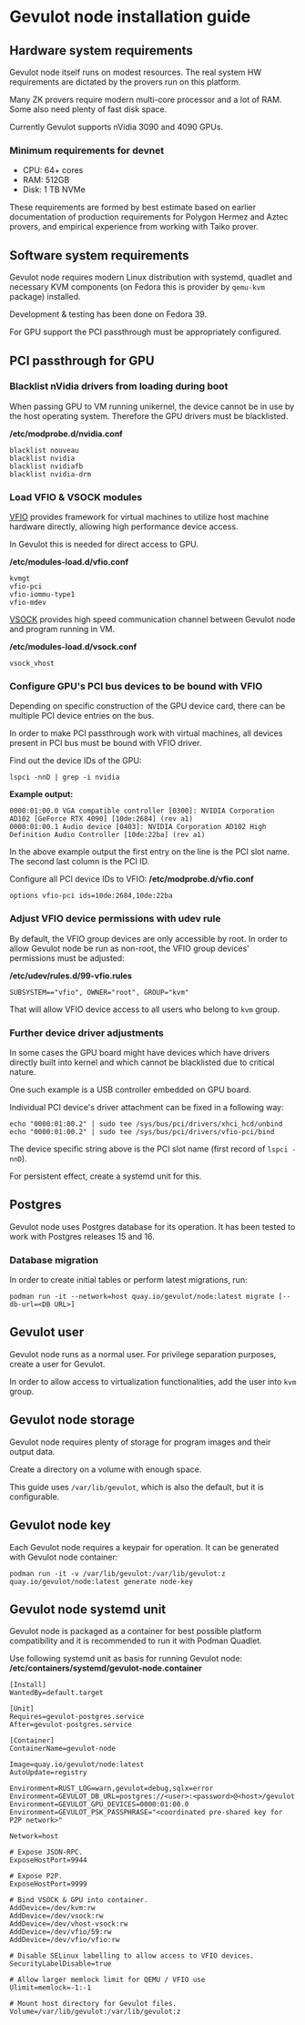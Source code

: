 # Gevulot node installation guide

## Hardware system requirements

Gevulot node itself runs on modest resources. The real system HW requirements are dictated by the provers run on this platform.

Many ZK provers require modern multi-core processor and a lot of RAM. Some also need plenty of fast disk space.

Currently Gevulot supports nVidia 3090 and 4090 GPUs.

### Minimum requirements for devnet

- CPU: 64+ cores
- RAM: 512GB
- Disk: 1 TB NVMe

These requirements are formed by best estimate based on earlier documentation of production requirements for Polygon Hermez and Aztec provers, and empirical experience from working with Taiko prover. 

## Software system requirements

Gevulot node requires modern Linux distribution with systemd, quadlet and necessary KVM components (on Fedora this is provider by `qemu-kvm` package) installed.

Development & testing has been done on Fedora 39.

For GPU support the PCI passthrough must be appropriately configured. 

## PCI passthrough for GPU

### Blacklist nVidia drivers from loading during boot

When passing GPU to VM running unikernel, the device cannot be in use by the host operating system. Therefore the GPU drivers must be blacklisted.

**/etc/modprobe.d/nvidia.conf**
```
blacklist nouveau
blacklist nvidia
blacklist nvidiafb
blacklist nvidia-drm
```

### Load VFIO & VSOCK modules

[VFIO](https://docs.kernel.org/driver-api/vfio.html) provides framework for virtual machines to utilize host machine hardware directly, allowing high performance device access.

In Gevulot this is needed for direct access to GPU.

**/etc/modules-load.d/vfio.conf**
```
kvmgt
vfio-pci
vfio-iommu-type1
vfio-mdev
```

[VSOCK](https://nanovms.com/dev/tutorials/what-is-vsock-why-use-with-unikernels) provides high speed communication channel between Gevulot node and program running in VM.

**/etc/modules-load.d/vsock.conf**
```
vsock_vhost
```

### Configure GPU's PCI bus devices to be bound with VFIO 

Depending on specific construction of the GPU device card, there can be multiple PCI device entries on the bus.

In order to make PCI passthrough work with virtual machines, all devices present in PCI bus must be bound with VFIO driver.

Find out the device IDs of the GPU:
```
lspci -nnD | grep -i nvidia
```

**Example output:**
```
0000:01:00.0 VGA compatible controller [0300]: NVIDIA Corporation AD102 [GeForce RTX 4090] [10de:2684] (rev a1)
0000:01:00.1 Audio device [0403]: NVIDIA Corporation AD102 High Definition Audio Controller [10de:22ba] (rev a1)
```

In the above example output the first entry on the line is the PCI slot name. The second last column is the PCI ID.

Configure all PCI device IDs to VFIO:
**/etc/modprobe.d/vfio.conf**
```
options vfio-pci ids=10de:2684,10de:22ba
```


### Adjust VFIO device permissions with udev rule

By default, the VFIO group devices are only accessible by root. In order to allow Gevulot node be run as non-root, the VFIO group devices' permissions must be adjusted: 

**/etc/udev/rules.d/99-vfio.rules**
```
SUBSYSTEM=="vfio", OWNER="root", GROUP="kvm"
```

That will allow VFIO device access to all users who belong to `kvm` group.

### Further device driver adjustments

In some cases the GPU board might have devices which have drivers directly built into kernel and which cannot be blacklisted due to critical nature.

One such example is a USB controller embedded on GPU board.

Individual PCI device's driver attachment can be fixed in a following way:
```
echo "0000:01:00.2" | sudo tee /sys/bus/pci/drivers/xhci_hcd/unbind
echo "0000:01:00.2" | sudo tee /sys/bus/pci/drivers/vfio-pci/bind
```

The device specific string above is the PCI slot name (first record of `lspci -nnD`).

For persistent effect, create a systemd unit for this.

## Postgres

Gevulot node uses Postgres database for its operation. It has been tested to work with Postgres releases 15 and 16.

### Database migration

In order to create initial tables or perform latest migrations, run:
```
podman run -it --network=host quay.io/gevulot/node:latest migrate [--db-url=<DB URL>]
```

## Gevulot user

Gevulot node runs as a normal user. For privilege separation purposes, create a user for Gevulot.

In order to allow access to virtualization functionalities, add the user into `kvm` group.

## Gevulot node storage

Gevulot node requires plenty of storage for program images and their output data.

Create a directory on a volume with enough space.

This guide uses `/var/lib/gevulot`, which is also the default, but it is configurable.

## Gevulot node key

Each Gevulot node requires a keypair for operation. It can be generated with Gevulot node container:
```
podman run -it -v /var/lib/gevulot:/var/lib/gevulot:z quay.io/gevulot/node:latest generate node-key 
```

## Gevulot node systemd unit

Gevulot node is packaged as a container for best possible platform compatibility and it is recommended to run it with Podman Quadlet. 

Use following systemd unit as basis for running Gevulot node:
**/etc/containers/systemd/gevulot-node.container**
```
[Install]
WantedBy=default.target

[Unit]
Requires=gevulot-postgres.service
After=gevulot-postgres.service

[Container]
ContainerName=gevulot-node

Image=quay.io/gevulot/node:latest
AutoUpdate=registry

Environment=RUST_LOG=warn,gevulot=debug,sqlx=error
Environment=GEVULOT_DB_URL=postgres://<user>:<password>@<host>/gevulot
Environment=GEVULOT_GPU_DEVICES=0000:01:00.0
Environment=GEVULOT_PSK_PASSPHRASE="<coordinated pre-shared key for P2P network>"

Network=host

# Expose JSON-RPC.
ExposeHostPort=9944

# Expose P2P.
ExposeHostPort=9999

# Bind VSOCK & GPU into container.
AddDevice=/dev/kvm:rw
AddDevice=/dev/vsock:rw
AddDevice=/dev/vhost-vsock:rw
AddDevice=/dev/vfio/59:rw
AddDevice=/dev/vfio/vfio:rw

# Disable SELinux labelling to allow access to VFIO devices.
SecurityLabelDisable=true

# Allow larger memlock limit for QEMU / VFIO use
Ulimit=memlock=-1:-1

# Mount host directory for Gevulot files.
Volume=/var/lib/gevulot:/var/lib/gevulot:z
```
